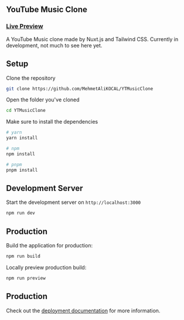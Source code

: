 ## YouTube Music Clone

### [Live Preview](https://music.gwyndev.com/)

A YouTube Music clone made by Nuxt.js and Tailwind CSS. Currently in development, not much to see here yet.

## Setup

Clone the repository

```bash
git clone https://github.com/MehmetAliKOCAL/YTMusicClone
```

Open the folder you've cloned

```bash
cd YTMusicClone
```

Make sure to install the dependencies

```bash
# yarn
yarn install

# npm
npm install

# pnpm
pnpm install
```

## Development Server

Start the development server on `http://localhost:3000`

```bash
npm run dev
```

## Production

Build the application for production:

```bash
npm run build
```

Locally preview production build:

```bash
npm run preview
```

## Production

Check out the [deployment documentation](https://nuxt.com/docs/getting-started/deployment) for more information.
